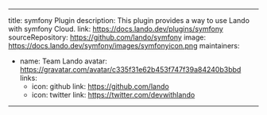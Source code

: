 
---
title: symfony Plugin
description: This plugin provides a way to use Lando with symfony Cloud.
link: https://docs.lando.dev/plugins/symfony
sourceRepository: https://github.com/lando/symfony
image: https://docs.lando.dev/symfony/images/symfonyicon.png
maintainers:
  - name: Team Lando
    avatar: https://gravatar.com/avatar/c335f31e62b453f747f39a84240b3bbd
    links:
      - icon: github
        link: https://github.com/lando
      - icon: twitter
        link: https://twitter.com/devwithlando
---

